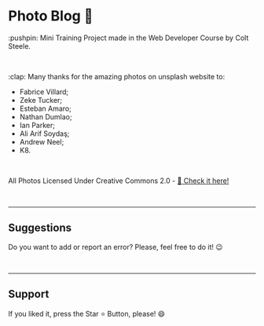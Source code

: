 <h1> Photo Blog 📸</h1>

<p> :pushpin: Mini Training Project made in the Web Developer Course by Colt Steele. </p>

<br>

<p> :clap: Many thanks for the amazing photos on unsplash website to:

* Fabrice Villard;
* Zeke Tucker;
* Esteban Amaro;
* Nathan Dumlao;
* Ian Parker;
* Ali Arif Soydaş;
* Andrew Neel;
* K8.
 
</p>

<br>

All Photos Licensed Under Creative Commons 2.0 - [:file_folder: Check it here! ](https://creativecommons.org/licenses/by/2.0/legalcode)
 


<br>
<hr>
<h2> Suggestions </h2>
<p> Do you want to add or report an error? Please, feel free to do it! 😉 </p>

<br>
<hr>
<h2> Support </h2>
<p> If you liked it, press the Star ⭐ Button, please! 😄 </p>
